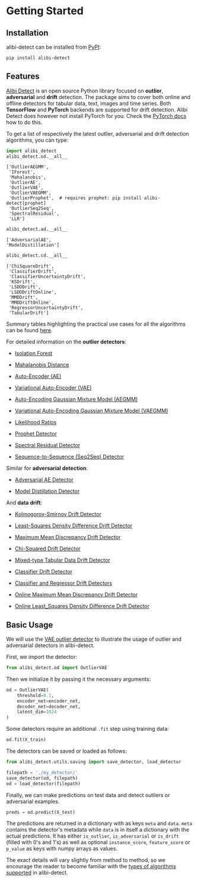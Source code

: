 # Getting Started

## Installation

alibi-detect can be installed from [PyPI](https://pypi.org/project/alibi-detect/):

```bash
pip install alibi-detect
```

## Features

[Alibi Detect](https://github.com/SeldonIO/alibi-detect) is an open source Python library focused on 
**outlier**, **adversarial** and **drift** detection. The package aims to cover both 
online and offline detectors for tabular data, text, images and time series. 
Both **TensorFlow** and **PyTorch** backends are supported for drift detection. Alibi Detect does however 
not install PyTorch for you. Check the [PyTorch docs](https://pytorch.org/) how to do this.

To get a list of respectively the latest outlier, adversarial and drift detection algorithms, you can type:

```python
import alibi_detect
alibi_detect.od.__all__
```

```
['OutlierAEGMM',
 'IForest',
 'Mahalanobis',
 'OutlierAE',
 'OutlierVAE',
 'OutlierVAEGMM',
 'OutlierProphet',  # requires prophet: pip install alibi-detect[prophet]
 'OutlierSeq2Seq',
 'SpectralResidual',
 'LLR']
```

```python
alibi_detect.ad.__all__
```

```
['AdversarialAE',
'ModelDistillation']
```

```python
alibi_detect.cd.__all__
```

```
['ChiSquareDrift',
 'ClassifierDrift',
 'ClassifierUncertaintyDrift',
 'KSDrift',
 'LSDDDrift',
 'LSDDDriftOnline',
 'MMDDrift',
 'MMDDriftOnline',
 'RegressorUncertaintyDrift',
 'TabularDrift']
```

Summary tables highlighting the practical use cases for all the algorithms can be found [here](../overview/algorithms.md).

For detailed information on the **outlier detectors**:

* [Isolation Forest](../od/methods/iforest.ipynb)

* [Mahalanobis Distance](../od/methods/mahalanobis.ipynb)
    
* [Auto-Encoder (AE)](../od/methods/ae.ipynb)

* [Variational Auto-Encoder (VAE)](../od/methods/vae.ipynb)

* [Auto-Encoding Gaussian Mixture Model (AEGMM)](../od/methods/aegmm.ipynb)

* [Variational Auto-Encoding Gaussian Mixture Model (VAEGMM)](../od/methods/vaegmm.ipynb)

* [Likelihood Ratios](../od/methods/llr.ipynb)
    
* [Prophet Detector](../od/methods/prophet.ipynb)
    
* [Spectral Residual Detector](../od/methods/sr.ipynb)
    
* [Sequence-to-Sequence (Seq2Seq) Detector](../od/methods/seq2seq.ipynb)

Similar for **adversarial detection**:

* [Adversarial AE Detector](../ad/methods/adversarialae.ipynb)
  
* [Model Distillation Detector](../ad/methods/modeldistillation.ipynb)

And **data drift**:
    
* [Kolmogorov-Smirnov Drift Detector](../cd/methods/ksdrift.ipynb)

* [Least-Squares Density Difference Drift Detector](../cd/methods/lsdddrift.ipynb)

* [Maximum Mean Discrepancy Drift Detector](../cd/methods/mmddrift.ipynb)

* [Chi-Squared Drift Detector](../cd/methods/chisquaredrift.ipynb)

* [Mixed-type Tabular Data Drift Detector](../cd/methods/tabulardrift.ipynb)

* [Classifier Drift Detector](../cd/methods/classifierdrift.ipynb)

* [Classifier and Regressor Drift Detectors](../cd/methods/modeluncdrift.ipynb)

* [Online Maximum Mean Discrepancy Drift Detector](../cd/methods/onlinemmddrift.ipynb)

* [Online Least_Squares Density Difference Drift Detector](../cd/methods/onlinelsdddrift.ipynb)


## Basic Usage

We will use the [VAE outlier detector](../od/methods/vae.ipynb) to illustrate the usage of outlier and adversarial detectors in alibi-detect.

First, we import the detector:

```python
from alibi_detect.od import OutlierVAE
```

Then we initialize it by passing it the necessary arguments:

```python
od = OutlierVAE(
    threshold=0.1,
    encoder_net=encoder_net,
    decoder_net=decoder_net,
    latent_dim=1024
)
```

Some detectors require an additional `.fit` step using training data:

```python
od.fit(X_train)
```

The detectors can be saved or loaded as follows:

```python
from alibi_detect.utils.saving import save_detector, load_detector

filepath = './my_detector/'
save_detector(od, filepath)
od = load_detector(filepath)
```

Finally, we can make predictions on test data and detect outliers or adversarial examples.

```python
preds = od.predict(X_test)
```

The predictions are returned in a dictionary with as keys `meta` and `data`. `meta` contains the detector's metadata while `data` is in itself a dictionary with the actual predictions. It has either `is_outlier`, `is_adversarial` or `is_drift` (filled with 0's and 1's) as well as optional `instance_score`, `feature_score` or `p_value` as keys with numpy arrays as values.

The exact details will vary slightly from method to method, so we encourage the reader to become
familiar with the [types of algorithms supported](../overview/algorithms.md) in alibi-detect.